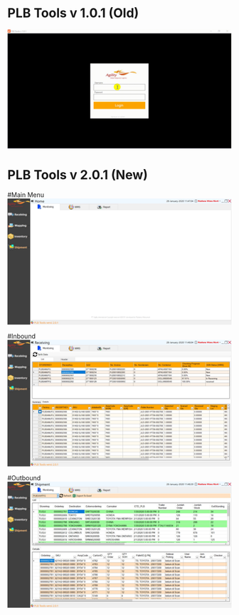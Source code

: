 # PLB Tools v 1.0.1 (Old)

![Loginpage](https://raw.githubusercontent.com/wsnx/AgilityTools/master/Sample.gif)


# PLB Tools v 2.0.1 (New)

#Main Menu
![NewUI](https://raw.githubusercontent.com/wsnx/AgilityTools/master/NewUI.jpg)


#Inbound
![NewUI](https://raw.githubusercontent.com/wsnx/AgilityTools/master/Inbound.jpg)

#Outbound
![NewUI](https://raw.githubusercontent.com/wsnx/AgilityTools/master/Outbound.jpg)



